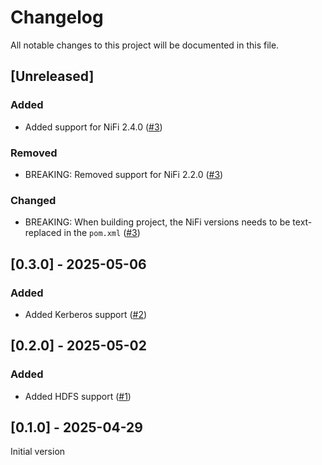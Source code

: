 # Changelog

All notable changes to this project will be documented in this file.

## [Unreleased]

### Added

- Added support for NiFi 2.4.0 ([#3])

### Removed

- BREAKING: Removed support for NiFi 2.2.0 ([#3])

### Changed

- BREAKING: When building project, the NiFi versions needs to be text-replaced in the `pom.xml` ([#3])

[#3]: https://github.com/stackabletech/nifi-iceberg-bundle/pull/3

## [0.3.0] - 2025-05-06

### Added

- Added Kerberos support ([#2])

[#2]: https://github.com/stackabletech/nifi-iceberg-bundle/pull/2

## [0.2.0] - 2025-05-02

### Added

- Added HDFS support ([#1])

[#1]: https://github.com/stackabletech/nifi-iceberg-bundle/pull/1

## [0.1.0] - 2025-04-29

Initial version
